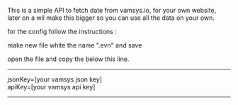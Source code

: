 This is a simple API to fetch date from 
vamsys.io, for your own website, 
later on a wil make this bigger 
so you can use all the data on your own. 


for the config follow the instructions :

make new file white the name ".evn" and save 

open the file and copy the below this line.

----------------------------------------------

jsonKey=[your vamsys json key]<br>
apiKey=[your vamsys api key]

----------------------------------------------
